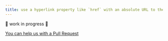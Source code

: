```yaml
---
title: use a hyperlink property like `href` with an absolute URL to the resource 
---
```


🚧 work in progress 🚧

[You can help us with a Pull Request](https://github.com/marmicode/rest-api-checklist/edit/master/content/naming-conventions/hyperlink-property.md)
